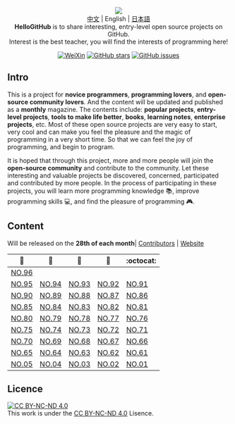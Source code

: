 <p align="center">
  <img src="https://cdn.jsdelivr.net/gh/521xueweihan/img_logo@main/logo/readme.gif"/>
  <br><a href="README.md">中文</a> | English | <a href="README_ja.md">日本語</a>
  <br><strong>HelloGitHub</strong> is to share interesting, entry-level open source projects on GitHub.
  <br>Interest is the best teacher, you will find the interests of programming here!
</p>

<p align="center">
  <a href="https://raw.githubusercontent.com/521xueweihan/img_logo/master/logo/weixin.png"><img src="https://img.shields.io/badge/Talk-WeChat-brightgreen.svg?style=popout-square" alt="WeiXin"></a>
  <a href="https://github.com/521xueweihan/HelloGitHub/stargazers"><img src="https://img.shields.io/github/stars/521xueweihan/HelloGitHub.svg?style=popout-square" alt="GitHub stars"></a>
  <a href="https://github.com/521xueweihan/HelloGitHub/issues"><img src="https://img.shields.io/github/issues/521xueweihan/HelloGitHub.svg?style=popout-square" alt="GitHub issues"></a>
</p>

## Intro

This is a project for **novice programmers**, **programming lovers**, and **open-source community lovers**. And the content will be updated and published as a **monthly** magazine. The contents include: **popular projects**, **entry-level projects**, **tools to make life better**, **books**, **learning notes**, **enterprise projects**, etc. Most of these open source projects are very easy to start, very cool and can make you feel the pleasure and the magic of programming in a very short time. So that we can feel the joy of programming, and begin to program.

It is hoped that through this project, more and more people will join the **open-source community** and contribute to the community. Let these interesting and valuable projects be discovered, concerned, participated and contributed by more people. In the process of participating in these projects, you will learn more programming knowledge 📚, improve programming skills 💻, and find the pleasure of programming 🎮.

## Content

Will be released on the **28th of each month**| [Contributors](https://github.com/521xueweihan/HelloGitHub/blob/master/content/contributors.md) | [Website](https://hellogithub.com)

| :card_index: | :jack_o_lantern: | :beer: | :fish_cake: | :octocat: |
| ------- | ----- | ------------ | ------ | --------- |
| [NO.96](/content/HelloGitHub96.md) |
| [NO.95](/content/HelloGitHub95.md) | [NO.94](/content/HelloGitHub94.md) | [NO.93](/content/HelloGitHub93.md) | [NO.92](/content/HelloGitHub92.md) | [NO.91](/content/HelloGitHub91.md) |
| [NO.90](/content/HelloGitHub90.md) | [NO.89](/content/HelloGitHub89.md) | [NO.88](/content/HelloGitHub88.md) | [NO.87](/content/HelloGitHub87.md) | [NO.86](/content/HelloGitHub86.md) |
| [NO.85](/content/HelloGitHub85.md) | [NO.84](/content/HelloGitHub84.md) | [NO.83](/content/HelloGitHub83.md) | [NO.82](/content/HelloGitHub82.md) | [NO.81](/content/HelloGitHub81.md) |
| [NO.80](/content/HelloGitHub80.md) | [NO.79](/content/HelloGitHub79.md) | [NO.78](/content/HelloGitHub78.md) | [NO.77](/content/HelloGitHub77.md) | [NO.76](/content/HelloGitHub76.md) |
| [NO.75](/content/HelloGitHub75.md) | [NO.74](/content/HelloGitHub74.md) | [NO.73](/content/HelloGitHub73.md) | [NO.72](/content/HelloGitHub72.md) | [NO.71](/content/HelloGitHub71.md) |
| [NO.70](/content/HelloGitHub70.md) | [NO.69](/content/HelloGitHub69.md) | [NO.68](/content/HelloGitHub68.md) | [NO.67](/content/HelloGitHub67.md) | [NO.66](/content/HelloGitHub66.md) |
| [NO.65](/content/HelloGitHub65.md) | [NO.64](/content/HelloGitHub64.md) | [NO.63](/content/HelloGitHub63.md) | [NO.62](/content/HelloGitHub62.md) | [NO.61](/content/HelloGitHub61.md) |
| [NO.05](/content/05/HelloGitHub05.md) | [NO.04](/content/04/HelloGitHub04.md) | [NO.03](/content/03/HelloGitHub03.md) | [NO.02](/content/02/HelloGitHub02.md) | [NO.01](/content/01/HelloGitHub01.md) |


## Licence

<a rel="license" href="https://creativecommons.org/licenses/by-nc-nd/4.0/deed.en"><img alt="CC BY-NC-ND 4.0" style="border-width: 0" src="https://licensebuttons.net/l/by-nc-nd/4.0/88x31.png"></a><br>This work is under the <a rel="license" href="https://creativecommons.org/licenses/by-nc-nd/4.0/deed.en">CC BY-NC-ND 4.0</a> Lisence.
